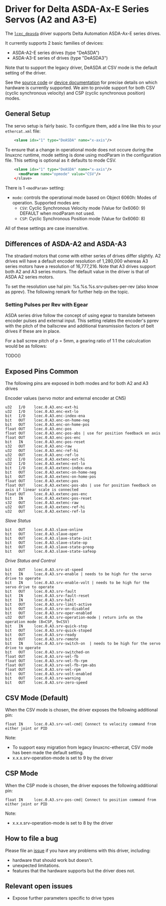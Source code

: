 # Driver for Delta ASDA-Ax-E Series Servos (A2 and A3-E)

The [`lcec_deasda`](../src/devices/lcec_deasda.c) driver supports Delta Automation ASDA-Ax-E series drives. 

It currently supports 2 basic families of devices:

- ASDA-A2-E series drives (type "DeASDA")
- ASDA-A3-E series of drives (type "DeASDA3")

Note that to support the legacy driver, DeASDA at CSV mode is the default setting of the driver.

See the [source code](../src/devices/lcec_deasda.c) or [device
documentation](devices/) for precise details on which hardware is
currently supported. We aim to provide support for both CSV (cyclic synchronous velocity) and CSP (cyclic synchronous position) modes. 

## General Setup 
The servo setup is fairly basic.  To configure them, add a line
like this to your `ethercat.xml` file:

```xml
    <slave idx="1" type="DeASDA" name="x-axis"/>
```

To ensure that a change in operational mode does not occure during the linuxcnc runtime, mode setting is done using modParam in the configuration file. This setting is optional as it defaults to mode CSV.

```xml
    <slave idx="1" type="DeASDA" name="x-axis"/>
      <modParam name="opmode" value="CSV"/>
    </slave>
```

There is 1 `<modParam>` setting:

- `mode`: controls the operational mode based on Object 6060h: Modes of operation.
  Supported modes are:
  - `CSV`: Cyclic Synchronous Velocity mode (Value for 0x6060: 9) DEFAULT when modParam not used.
  - `CSP`: Cyclic Synchronous Position mode (Value for 0x6060: 8)
    
All of these settings are case insensitive.

## Differences of ASDA-A2 and ASDA-A3

The stnadard motors that come with either series of drives differ slightly. A2 drives will have a default encoder resolution of 1,280,000 whereas A3 series motors have a resolution of 16,777,216. Note that A3 drives support both A2 and A3 series motors. The default value in the driver is that of ASDA A2 series motors.

To set the resolution use hal pin: %s.%s.%s.srv-pulses-per-rev  (also know as pprev). The following remark for further help on the topic.

### Setting Pulses per Rev with Egear 

ASDA series drive follow the concept of using egear to translate between encoder pulses and external input. This setting relates the encoder's pprev with the pitch of the ballscrew and additional transmission factors of belt drives if these are in place.

For a ball screw pitch of p = 5mm, a gearing ratio of 1:1 the calculcation would be as follows:

TODO()


## Exposed Pins Common

The following pins are exposed in both modes and for both A2 and A3 drives

Encoder values (servo motor and external encoder at CN5)
```
u32   I/O    lcec.0.A3.enc-ext-hi
u32   I/O    lcec.0.A3.enc-ext-lo
bit   I/O    lcec.0.A3.enc-index-ena
bit   OUT    lcec.0.A3.enc-on-home-neg
bit   OUT    lcec.0.A3.enc-on-home-pos
float OUT    lcec.0.A3.enc-pos
float OUT    lcec.0.A3.enc-pos-abs | use for position feedback on axis
float OUT    lcec.0.A3.enc-pos-enc
bit   IN     lcec.0.A3.enc-pos-reset
s32   OUT    lcec.0.A3.enc-raw
u32   OUT    lcec.0.A3.enc-ref-hi
u32   OUT    lcec.0.A3.enc-ref-lo
u32   I/O    lcec.0.A3.extenc-ext-hi
u32   I/O    lcec.0.A3.extenc-ext-lo
bit   I/O    lcec.0.A3.extenc-index-ena
bit   OUT    lcec.0.A3.extenc-on-home-neg
bit   OUT    lcec.0.A3.extenc-on-home-pos
float OUT    lcec.0.A3.extenc-pos
float OUT    lcec.0.A3.extenc-pos-abs | use for position feedback on axis if linear scale is connected
float OUT    lcec.0.A3.extenc-pos-enc
bit   IN     lcec.0.A3.extenc-pos-reset
s32   OUT    lcec.0.A3.extenc-raw
u32   OUT    lcec.0.A3.extenc-ref-hi
u32   OUT    lcec.0.A3.extenc-ref-lo
```
_Slave Status_
```
bit   OUT    lcec.0.A3.slave-online
bit   OUT    lcec.0.A3.slave-oper
bit   OUT    lcec.0.A3.slave-state-init
bit   OUT    lcec.0.A3.slave-state-op
bit   OUT    lcec.0.A3.slave-state-preop
bit   OUT    lcec.0.A3.slave-state-safeop
```
_Drive Status and Control_
```
bit   OUT    lcec.0.A3.srv-at-speed
bit   IN     lcec.0.A3.srv-enable | needs to be high for the servo drive to operate
bit   IN     lcec.0.A3.srv-enable-volt | needs to be high for the servo drive to operate
bit   OUT    lcec.0.A3.srv-fault
bit   IN     lcec.0.A3.srv-fault-reset 
bit   IN     lcec.0.A3.srv-halt
bit   OUT    lcec.0.A3.srv-limit-active
bit   OUT    lcec.0.A3.srv-on-disabled
bit   OUT    lcec.0.A3.srv-oper-enabled
u32   OUT    lcec.0.A3.srv-operation-mode | return info on the operation mode (8=CSP, 9=CSV)
bit   IN     lcec.0.A3.srv-quick-stop
bit   OUT    lcec.0.A3.srv-quick-stoped
bit   OUT    lcec.0.A3.srv-ready
bit   OUT    lcec.0.A3.srv-remote
bit   IN     lcec.0.A3.srv-switch-on  | needs to be high for the servo drive to operate
bit   OUT    lcec.0.A3.srv-switched-on
float OUT    lcec.0.A3.srv-vel-fb
float OUT    lcec.0.A3.srv-vel-fb-rpm
float OUT    lcec.0.A3.srv-vel-fb-rpm-abs
float OUT    lcec.0.A3.srv-vel-rpm
bit   OUT    lcec.0.A3.srv-volt-enabled
bit   OUT    lcec.0.A3.srv-warning
bit   OUT    lcec.0.A3.srv-zero-speed
```

## CSV Mode (Default)

When the CSV mode is chosen, the driver exposes the following additional pin:

```
float IN     lcec.0.A3.srv-vel-cmd| Connect to velocity command from either joint or PID
```

Note: 
- To support easy migration from legacy linuxcnc-ethercat, CSV mode has been made the default setting.
- x.x.x.srv-operation-mode is set to 9 by the driver 


## CSP Mode

When the CSP mode is chosen, the driver exposes the following additional pin:

```
float IN     lcec.0.A3.srv-pos-cmd| Connect to position command from either joint or PID
```

Note: 
- x.x.x.srv-operation-mode is set to 8 by the driver 

## How to file a bug

Please file an
[issue](http://github.com/linuxcnc-ethercat/linuxcnc-ethercat/issues)
if you have any problems with this driver, including:

- hardware that should work but doesn't.
- unexpected limitations.
- features that the hardware supports but the driver does not.


## Relevant open issues
- Expose further parameters specific to drive types